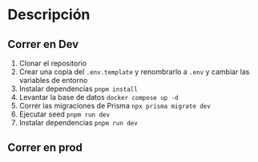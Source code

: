 # Descripción

## Correr en Dev

1. Clonar el repositorio
2. Crear una copia del ``` .env.template ``` y renombrarlo a ``` .env ``` y cambiar las variables de entorno
3. Instalar dependencias ``` pnpm install ```
4. Levantar la base de datos ``` docker compose up -d ``` 
5. Correr las migraciones de Prisma ``` npx prisma migrate dev ```
6. Ejecutar seed ``` pnpm run dev ```
6. Instalar dependencias ``` pnpm run dev ```

## Correr en prod